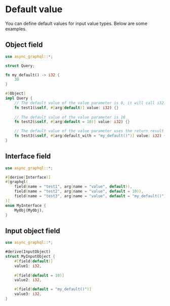 # Default value

You can define default values for input value types.
Below are some examples.

## Object field

```rust
use async_graphql::*;

struct Query;

fn my_default() -> i32 {
    30
}

#[Object]
impl Query {
    // The default value of the value parameter is 0, it will call i32::default()
    fn test1(&self, #[arg(default)] value: i32) {}
    
    // The default value of the value parameter is 10
    fn test2(&self, #[arg(default = 10)] value: i32) {}

    // The default value of the value parameter uses the return result of the my_default function, the value is 30.
    fn test3(&self, #[arg(default_with = "my_default()")] value: i32) {}
}
```

## Interface field

```rust
use async_graphql::*;

#[derive(Interface)]
#[graphql(
    field(name = "test1", arg(name = "value", default)),
    field(name = "test2", arg(name = "value", default = 10)),
    field(name = "test3", arg(name = "value", default = "my_default()")),
)]
enum MyInterface {
    MyObj(MyObj),
}
```

## Input object field

```rust
use async_graphql::*;

#derive(InputObject)
struct MyInputObject {
    #[field(default)]
    value1: i32,
    
    #[field(default = 10)]
    value2: i32,

    #[field(default = "my_default()")]
    value3: i32,
}
```
